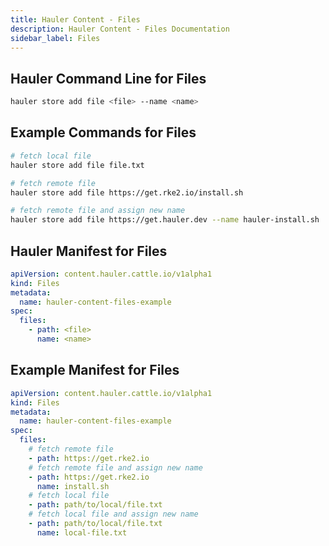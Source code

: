 ```yaml
---
title: Hauler Content - Files
description: Hauler Content - Files Documentation
sidebar_label: Files
---
```


## Hauler Command Line for Files

```bash
hauler store add file <file> --name <name>
```

## Example Commands for Files

```bash
# fetch local file
hauler store add file file.txt

# fetch remote file
hauler store add file https://get.rke2.io/install.sh

# fetch remote file and assign new name
hauler store add file https://get.hauler.dev --name hauler-install.sh
```

## Hauler Manifest for Files

```yaml title="hauler-file-manifest.yaml"
apiVersion: content.hauler.cattle.io/v1alpha1
kind: Files
metadata:
  name: hauler-content-files-example
spec:
  files:
    - path: <file>
      name: <name>
```

## Example Manifest for Files

```yaml title="hauler-file-manifest.yaml"
apiVersion: content.hauler.cattle.io/v1alpha1
kind: Files
metadata:
  name: hauler-content-files-example
spec:
  files:
    # fetch remote file
    - path: https://get.rke2.io
    # fetch remote file and assign new name
    - path: https://get.rke2.io
      name: install.sh
    # fetch local file
    - path: path/to/local/file.txt
    # fetch local file and assign new name
    - path: path/to/local/file.txt
      name: local-file.txt
```

